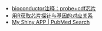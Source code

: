 - [bioconductor注释：probe+cdf芯片](/R/bioconductor注释：probe+cdf芯片.md)
- [用R获取芯片探针与基因的对应关系](/R/用R获取芯片探针与基因的对应关系.md)
- [My Shiny APP | PubMed Search](/R/pubmed_shiny.md)
